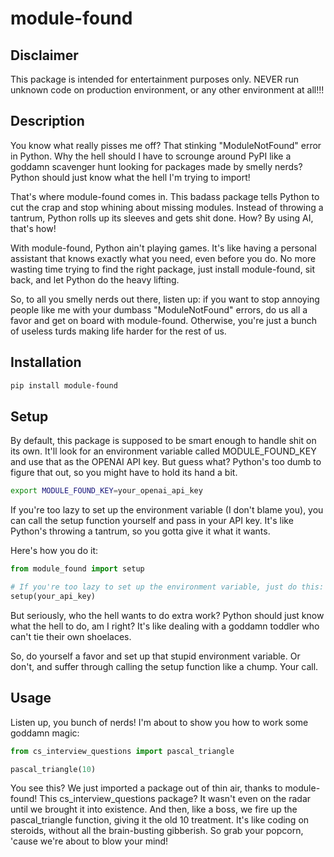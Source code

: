 # module-found
## Disclaimer
This package is intended for entertainment purposes only. NEVER run unknown code on production environment, or any other environment at all!!!

## Description
You know what really pisses me off? That stinking "ModuleNotFound" error in Python. Why the hell should I have to scrounge around PyPI like a goddamn scavenger hunt looking for packages made by smelly nerds? Python should just know what the hell I'm trying to import!

That's where module-found comes in. This badass package tells Python to cut the crap and stop whining about missing modules. Instead of throwing a tantrum, Python rolls up its sleeves and gets shit done. How? By using AI, that's how!

With module-found, Python ain't playing games. It's like having a personal assistant that knows exactly what you need, even before you do. No more wasting time trying to find the right package, just install module-found, sit back, and let Python do the heavy lifting.

So, to all you smelly nerds out there, listen up: if you want to stop annoying people like me with your dumbass "ModuleNotFound" errors, do us all a favor and get on board with module-found. Otherwise, you're just a bunch of useless turds making life harder for the rest of us.

## Installation
```bash
pip install module-found
```

## Setup
By default, this package is supposed to be smart enough to handle shit on its own. It'll look for an environment variable called MODULE_FOUND_KEY and use that as the OPENAI API key. But guess what? Python's too dumb to figure that out, so you might have to hold its hand a bit.
```bash
export MODULE_FOUND_KEY=your_openai_api_key
```

If you're too lazy to set up the environment variable (I don't blame you), you can call the setup function yourself and pass in your API key. It's like Python's throwing a tantrum, so you gotta give it what it wants.

Here's how you do it:
```python
from module_found import setup

# If you're too lazy to set up the environment variable, just do this:
setup(your_api_key)
```
But seriously, who the hell wants to do extra work? Python should just know what the hell to do, am I right? It's like dealing with a goddamn toddler who can't tie their own shoelaces.

So, do yourself a favor and set up that stupid environment variable. Or don't, and suffer through calling the setup function like a chump. Your call.

## Usage
Listen up, you bunch of nerds! I'm about to show you how to work some goddamn magic:

```python
from cs_interview_questions import pascal_triangle

pascal_triangle(10)
```

You see this? We just imported a package out of thin air, thanks to module-found! This cs_interview_questions package? It wasn't even on the radar until we brought it into existence. And then, like a boss, we fire up the pascal_triangle function, giving it the old 10 treatment. It's like coding on steroids, without all the brain-busting gibberish. So grab your popcorn, 'cause we're about to blow your mind!
